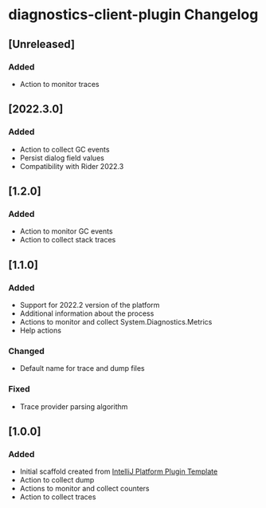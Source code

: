 <!-- Keep a Changelog guide -> https://keepachangelog.com -->

# diagnostics-client-plugin Changelog

## [Unreleased]
### Added
- Action to monitor traces

## [2022.3.0]
### Added
- Action to collect GC events
- Persist dialog field values
- Compatibility with Rider 2022.3

## [1.2.0]
### Added
- Action to monitor GC events
- Action to collect stack traces

## [1.1.0]
### Added
- Support for 2022.2 version of the platform
- Additional information about the process
- Actions to monitor and collect System.Diagnostics.Metrics
- Help actions

### Changed
- Default name for trace and dump files

### Fixed
- Trace provider parsing algorithm

## [1.0.0]
### Added
- Initial scaffold created from [IntelliJ Platform Plugin Template](https://github.com/JetBrains/intellij-platform-plugin-template)
- Action to collect dump
- Actions to monitor and collect counters
- Action to collect traces
